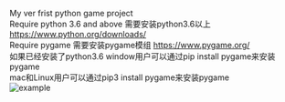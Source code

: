 My ver frist python game  project      
Require python 3.6 and above 需要安装python3.6以上 https://www.python.org/downloads/        
Require pygame 需要安装pygame模组 https://www.pygame.org/        
如果已经安装了python3.6 window用户可以通过pip install pygame来安装pygame            
mac和Linux用户可以通过pip3 install pygame来安装pygame           
![example](https://raw.githubusercontent.com/einsteinfantasy/Space-shooting-game-with-pygame/blob/master/example.png)
